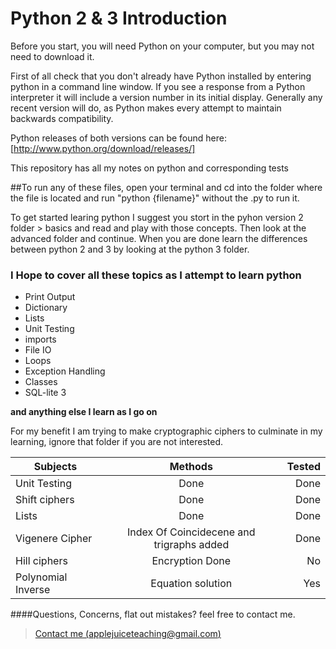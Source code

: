Python 2 & 3 Introduction 
===================

Before you start, you will need Python on your computer, but you may not need to download it.

First of all check that you don't already have Python installed by entering python in a command line window. If you see a response from a Python interpreter it will include a version number in its initial display. Generally any recent version will do, as Python makes every attempt to maintain backwards compatibility.


Python releases of both versions can be found here: [http://www.python.org/download/releases/]

This repository has all my notes on python and corresponding tests


##To run any of these files, open your terminal and cd into the folder where the file is located and run "python {filename}" without the .py to run it.




To get started learing python I suggest you stort in the pyhon version 2 folder > basics and read and play with those concepts.  Then 
look at the advanced folder and continue.  When you are done learn the differences between python 2 and 3 by looking 
at the python 3 folder.









### I Hope to cover all these topics as I attempt to learn python 
* Print Output
* Dictionary
* Lists
* Unit Testing
* imports
* File IO
* Loops
* Exception Handling
* Classes
* SQL-lite 3

**and anything else I learn as I go on**



For my benefit I am trying to make cryptographic ciphers to culminate in
my learning, ignore that folder if you are not interested.

| Subjects      | Methods       | Tested  |
| ------------- |:-------------:| -------:|
|Unit Testing	|Done			|Done	 |
| Shift ciphers	|Done			|Done   |
| Lists| Done	|Done			|
| Vigenere Cipher|Index Of Coincidecene and trigraphs added|Done|
| Hill ciphers  |Encryption Done|No|
| Polynomial Inverse|Equation solution|Yes|



####Questions, Concerns, flat out mistakes?  feel free to contact me.

> [Contact me (applejuiceteaching@gmail.com)](mailto:applejuiceteaching@gmail.com)
